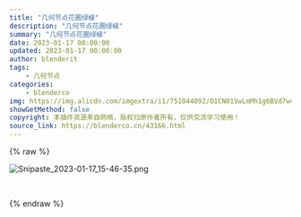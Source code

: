 ```yaml
---
title: "几何节点花圃绿植"
description: "几何节点花圃绿植"
summary: "几何节点花圃绿植"
date: 2023-01-17 00:00:00
updated: 2023-01-17 00:00:00
author: blenderit
tags: 
    - 几何节点
categories:
    - blenderco
img: https://img.alicdn.com/imgextra/i1/751044092/O1CN01VwLmMh1g6BVd7wqhN_!!751044092.png
showGetMethod: false
copyright: 本插件资源来自网络，版权归原作者所有，仅供交流学习使用！
source_link: https://blenderco.cn/43166.html
---
```


{% raw %}
<p><img src="https://img.alicdn.com/imgextra/i1/751044092/O1CN01VwLmMh1g6BVd7wqhN_!!751044092.png" alt="Snipaste_2023-01-17_15-46-35.png"></p><p> </p>
<div style="display: none">blenderco</div>
{% endraw %}